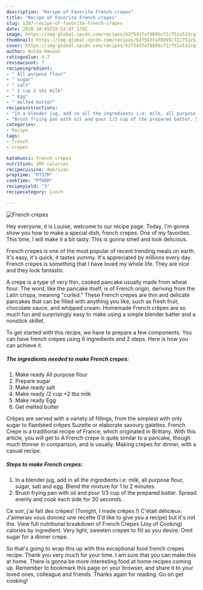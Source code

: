 ```yaml
---
description: "Recipe of Favorite French crepes"
title: "Recipe of Favorite French crepes"
slug: 1207-recipe-of-favorite-french-crepes
date: 2020-10-05T15:52:47.176Z
image: https://img-global.cpcdn.com/recipes/b2f543faf8895c72/751x532cq70/french-crepes-recipe-main-photo.jpg
thumbnail: https://img-global.cpcdn.com/recipes/b2f543faf8895c72/751x532cq70/french-crepes-recipe-main-photo.jpg
cover: https://img-global.cpcdn.com/recipes/b2f543faf8895c72/751x532cq70/french-crepes-recipe-main-photo.jpg
author: Hulda Hanson
ratingvalue: 4.7
reviewcount: 7
recipeingredient:
- " All purpose flour"
- " sugar"
- " salt"
- " 2 cup 2 tbs milk"
- " Egg"
- " melted butter"
recipeinstructions:
- "In a blender jug, add in all the ingredients i.e: milk, all purpose flour, sugar, salt and egg. Blend the mixture for 1 to 2 minutes."
- "Brush frying pan with oil and pour 1/3 cup of the prepared batter. Spread evenly and cook each side for 30 seconds."
categories:
- Recipe
tags:
- french
- crepes

katakunci: french crepes 
nutrition: 205 calories
recipecuisine: American
preptime: "PT37M"
cooktime: "PT46M"
recipeyield: "3"
recipecategory: Lunch

---
```



![French crepes](https://img-global.cpcdn.com/recipes/b2f543faf8895c72/751x532cq70/french-crepes-recipe-main-photo.jpg)

Hey everyone, it is Louise, welcome to our recipe page. Today, I'm gonna show you how to make a special dish, french crepes. One of my favorites. This time, I will make it a bit tasty. This is gonna smell and look delicious.

French crepes is one of the most popular of recent trending meals on earth. It's easy, it's quick, it tastes yummy. It's appreciated by millions every day. French crepes is something that I have loved my whole life. They are nice and they look fantastic.

A crepe is a type of very thin, cooked pancake usually made from wheat flour. The word, like the pancake itself, is of French origin, deriving from the Latin crispa, meaning &#34;curled.&#34; These French crepes are thin and delicate pancakes that can be filled with anything you like, such as fresh fruit, chocolate sauce, and whipped cream. Homemade French crêpes are so much fun and surprisingly easy to make using a simple blender batter and a nonstick skillet.


To get started with this recipe, we have to prepare a few components. You can have french crepes using 6 ingredients and 2 steps. Here is how you can achieve it.

<!--inarticleads1-->

##### The ingredients needed to make French crepes:

1. Make ready  All purpose flour
1. Prepare  sugar
1. Make ready  salt
1. Make ready  /2 cup +2 tbs milk
1. Make ready  Egg
1. Get  melted butter


Crêpes are served with a variety of fillings, from the simplest with only sugar to flambéed crêpes Suzette or elaborate savoury galettes. French Crepe is a traditional recipe of France, which originated in Brittany. With this article, you will get to A French crepe is quite similar to a pancake, though much thinner in comparison, and is usually. Making crepes for dinner, with a casual recipe. 

<!--inarticleads2-->

##### Steps to make French crepes:

1. In a blender jug, add in all the ingredients i.e: milk, all purpose flour, sugar, salt and egg. Blend the mixture for 1 to 2 minutes.
1. Brush frying pan with oil and pour 1/3 cup of the prepared batter. Spread evenly and cook each side for 30 seconds.


Ce soir, j&#39;ai fait des crêpes! (Tonight, I made crêpes !) C&#39;était délicieux. J&#39;aimerais vous donnez une recette (I&#39;d like to give you a recipe) but it&#39;s not the. View full nutritional breakdown of French Crepes (Joy of Cooking) calories by ingredient. Very light, sweeten crepes to fill as you desire. Omit sugar for a dinner crepe. 

So that's going to wrap this up with this exceptional food french crepes recipe. Thank you very much for your time. I am sure that you can make this at home. There is gonna be more interesting food at home recipes coming up. Remember to bookmark this page on your browser, and share it to your loved ones, colleague and friends. Thanks again for reading. Go on get cooking!
